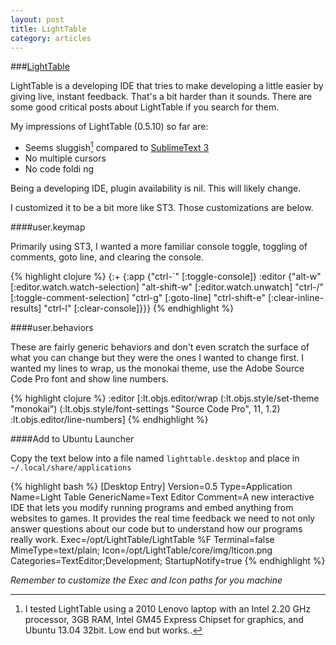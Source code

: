 ```yaml
---
layout: post
title: LightTable
category: articles
---
```


###[LightTable](http://lighttable.com)

LightTable is a developing IDE that tries to make developing a little easier by giving live, instant feedback. That's a bit harder than it sounds. There are some good critical posts about LightTable if you search for them.

My impressions of LightTable (0.5.10) so far are:

* Seems sluggish[^1] compared to [SublimeText 3](http://sublimetext.com/3)
* No multiple cursors
* No code foldi ng

Being a developing IDE, plugin availability is nil. This will likely change.

I customized it to be a bit more like ST3. Those customizations are below.

####user.keymap

Primarily using ST3, I wanted a more familiar console toggle, toggling of comments, goto line, and clearing the console.

{% highlight clojure %}
{:+ {:app {"ctrl-`" [:toggle-console]}
    :editor {"alt-w" [:editor.watch.watch-selection]
        "alt-shift-w" [:editor.watch.unwatch]
        "ctrl-/" [:toggle-comment-selection]
        "ctrl-g" [:goto-line]
        "ctrl-shift-e" [:clear-inline-results]
        "ctrl-l" [:clear-console]}}}
{% endhighlight %}	

####user.behaviors

These are fairly generic behaviors and don't even scratch the surface of what you can change but they were the ones I wanted to change first. I wanted my lines to wrap, us the monokai theme, use the Adobe Source Code Pro font and show line numbers.

{% highlight clojure %}
:editor [:lt.objs.editor/wrap
    (:lt.objs.style/set-theme "monokai")
    (:lt.objs.style/font-settings "Source Code Pro", 11, 1.2)
    :lt.objs.editor/line-numbers]
{% endhighlight %}

####Add to Ubuntu Launcher

Copy the text below into a file named `lighttable.desktop` and place in `~/.local/share/applications`

{% highlight bash %}
[Desktop Entry]
Version=0.5
Type=Application
Name=Light Table
GenericName=Text Editor
Comment=A new interactive IDE that lets you modify running programs and embed anything from websites to games. It provides the real time feedback we need to not only answer questions about our code but to understand how our programs really work.
Exec=/opt/LightTable/LightTable %F
Terminal=false
MimeType=text/plain;
Icon=/opt/LightTable/core/img/lticon.png
Categories=TextEditor;Development;
StartupNotify=true
{% endhighlight %}

*Remember to customize the Exec and Icon paths for you machine*

[^1]: I tested LightTable using a 2010 Lenovo laptop with an Intel 2.20 GHz processor, 3GB RAM, Intel GM45 Express Chipset for graphics, and Ubuntu 13.04 32bit. Low end but works..
